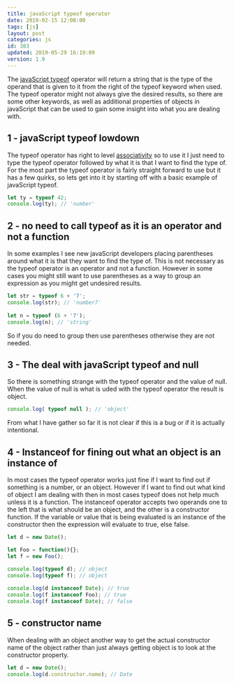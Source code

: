 ```yaml
---
title: javaScript typeof operator
date: 2019-02-15 12:08:00
tags: [js]
layout: post
categories: js
id: 383
updated: 2019-05-29 16:19:09
version: 1.9
---
```


The [javaScript typeof](https://developer.mozilla.org/en-US/docs/Web/JavaScript/Reference/Operators/typeof) operator will return a string that is the type of the operand that is given to it from the right of the typeof keyword when used. The typeof operator might not always give the desired results, so there are some other keywords, as well as additional properties of objects in javaScript that can be used to gain some insight into what you are dealing with.

<!-- more -->

## 1 - javaScript typeof lowdown

The typeof operator has right to level [associativity](/2019/02/02/js-operator-precedence/) so to use it I just need to type the typeof operator followed by what it is that I want to find the type of. For the most part the typeof operator is fairly straight forward to use but it has a few quirks, so lets get into it by starting off with a basic example of javaScript typeof.

```js
let ty = typeof 42;
console.log(ty); // 'number'
```

## 2 - no need to call typeof as it is an operator and not a function

In some examples I see new javaScript developers placing parentheses around what it is that they want to find the type of. This is not necessary as the typeof operator is an operator and not a function. However in some cases you might still want to use parentheses as a way to group an expression as you might get undesired results.

```js
let str = typeof 6 + '7';
console.log(str); // 'number7'
 
let n = typeof (6 + '7');
console.log(n); // 'string'
```

So if you do need to group then use parentheses otherwise they are not needed.


## 3 - The deal with javaScript typeof and null

So there is something strange with the typeof operator and the value of null. When the value of null is what is uded with the typeof operator the result is object.

```js
console.log( typeof null ); // 'object'
```

From  what I have gather so far it is not clear if this is a bug or if it is actually intentional.

## 4 - Instanceof for fining out what an object is an instance of

In most cases the typeof operator works just fine if I want to find out if something is a number, or an object. However if I want to find out what kind of object I am dealing with then in most cases typeof does not help much unless it is a function. The instanceof operator accepts two operands one to the left that is what should be an object, and the other is a constructor function. If the variable or value that is being evaluated is an instance of the constructor then the expression will evaluate to true, else false.

```js
let d = new Date();

let Foo = function(){};
let f = new Foo();

console.log(typeof d); // object
console.log(typeof f); // object
 
console.log(d instanceof Date); // true
console.log(f instanceof Foo); // true
console.log(f instanceof Date); // false
```

## 5 - constructor name

When dealing with an object another way to get the actual constructor name of the object rather than just always getting object is to look at the constructor property.

```js
let d = new Date();
console.log(d.constructor.name); // Date
```